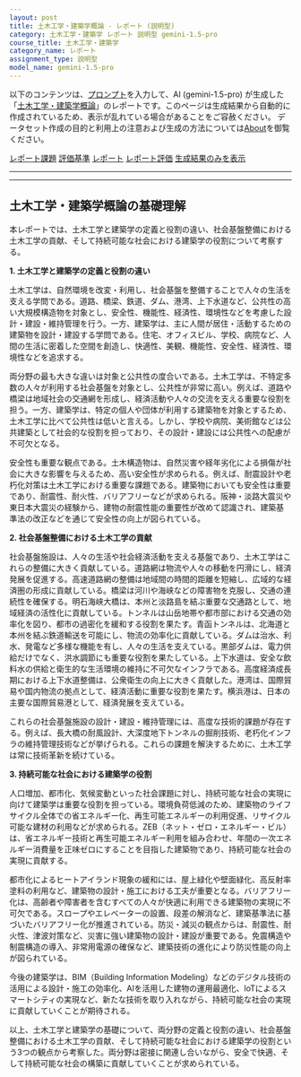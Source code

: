 ```yaml
---
layout: post
title: 土木工学・建築学概論 - レポート (説明型)
category: 土木工学・建築学 レポート 説明型 gemini-1.5-pro
course_title: 土木工学・建築学
category_name: レポート
assignment_type: 説明型
model_name: gemini-1.5-pro
---
```


以下のコンテンツは、[プロンプト](http://127.0.0.1:8000/generated/土木工学・建築学/gemini-1.5-pro/prompt_レポート-説明型.md)を入力して、AI (gemini-1.5-pro) が生成した「[土木工学・建築学概論](/contents/土木工学・建築学/)」のレポートです。このページは生成結果から自動的に作成されているため、表示が乱れている場合があることをご容赦ください。
データセット作成の目的と利用上の注意および生成の方法については[About](/About)を御覧ください。

[レポート課題](../レポート課題-説明型)
[評価基準](../評価基準-説明型)
[レポート](../レポート-説明型)
[レポート評価](../レポート評価-説明型)
[生成結果のみを表示](http://127.0.0.1:8000/generated/土木工学・建築学/gemini-1.5-pro/レポート-説明型.md)
  

***
***
  
## 土木工学・建築学概論の基礎理解

本レポートでは、土木工学と建築学の定義と役割の違い、社会基盤整備における土木工学の貢献、そして持続可能な社会における建築学の役割について考察する。

**1. 土木工学と建築学の定義と役割の違い**

土木工学は、自然環境を改変・利用し、社会基盤を整備することで人々の生活を支える学問である。道路、橋梁、鉄道、ダム、港湾、上下水道など、公共性の高い大規模構造物を対象とし、安全性、機能性、経済性、環境性などを考慮した設計・建設・維持管理を行う。一方、建築学は、主に人間が居住・活動するための建築物を設計・建設する学問である。住宅、オフィスビル、学校、病院など、人間の生活に密着した空間を創造し、快適性、美観、機能性、安全性、経済性、環境性などを追求する。

両分野の最も大きな違いは対象と公共性の度合いである。土木工学は、不特定多数の人々が利用する社会基盤を対象とし、公共性が非常に高い。例えば、道路や橋梁は地域社会の交通網を形成し、経済活動や人々の交流を支える重要な役割を担う。一方、建築学は、特定の個人や団体が利用する建築物を対象とするため、土木工学に比べて公共性は低いと言える。しかし、学校や病院、美術館などは公共建築として社会的な役割を担っており、その設計・建設には公共性への配慮が不可欠となる。

安全性も重要な観点である。土木構造物は、自然災害や経年劣化による損傷が社会に大きな影響を与えるため、高い安全性が求められる。例えば、耐震設計や老朽化対策は土木工学における重要な課題である。建築物においても安全性は重要であり、耐震性、耐火性、バリアフリーなどが求められる。阪神・淡路大震災や東日本大震災の経験から、建物の耐震性能の重要性が改めて認識され、建築基準法の改正などを通じて安全性の向上が図られている。

**2. 社会基盤整備における土木工学の貢献**

社会基盤施設は、人々の生活や社会経済活動を支える基盤であり、土木工学はこれらの整備に大きく貢献している。道路網は物流や人々の移動を円滑にし、経済発展を促進する。高速道路網の整備は地域間の時間的距離を短縮し、広域的な経済圏の形成に貢献している。橋梁は河川や海峡などの障害物を克服し、交通の連続性を確保する。明石海峡大橋は、本州と淡路島を結ぶ重要な交通路として、地域経済の活性化に貢献している。トンネルは山岳地帯や都市部における交通の効率化を図り、都市の過密化を緩和する役割を果たす。青函トンネルは、北海道と本州を結ぶ鉄道輸送を可能にし、物流の効率化に貢献している。ダムは治水、利水、発電など多様な機能を有し、人々の生活を支えている。黒部ダムは、電力供給だけでなく、洪水調節にも重要な役割を果たしている。上下水道は、安全な飲料水の供給と衛生的な生活環境の維持に不可欠なインフラである。高度経済成長期における上下水道整備は、公衆衛生の向上に大きく貢献した。港湾は、国際貿易や国内物流の拠点として、経済活動に重要な役割を果たす。横浜港は、日本の主要な国際貿易港として、経済発展を支えている。

これらの社会基盤施設の設計・建設・維持管理には、高度な技術的課題が存在する。例えば、長大橋の耐風設計、大深度地下トンネルの掘削技術、老朽化インフラの維持管理技術などが挙げられる。これらの課題を解決するために、土木工学は常に技術革新を続けている。

**3. 持続可能な社会における建築学の役割**

人口増加、都市化、気候変動といった社会課題に対し、持続可能な社会の実現に向けて建築学は重要な役割を担っている。環境負荷低減のため、建築物のライフサイクル全体での省エネルギー化、再生可能エネルギーの利用促進、リサイクル可能な建材の利用などが求められる。ZEB（ネット・ゼロ・エネルギー・ビル）は、省エネルギー技術と再生可能エネルギー利用を組み合わせ、年間の一次エネルギー消費量を正味ゼロにすることを目指した建築物であり、持続可能な社会の実現に貢献する。

都市化によるヒートアイランド現象の緩和には、屋上緑化や壁面緑化、高反射率塗料の利用など、建築物の設計・施工における工夫が重要となる。バリアフリー化は、高齢者や障害者を含むすべての人々が快適に利用できる建築物の実現に不可欠である。スロープやエレベーターの設置、段差の解消など、建築基準法に基づいたバリアフリー化が推進されている。防災・減災の観点からは、耐震性、耐火性、津波対策など、災害に強い建築物の設計・建設が重要である。免震構造や制震構造の導入、非常用電源の確保など、建築技術の進化により防災性能の向上が図られている。

今後の建築学は、BIM（Building Information Modeling）などのデジタル技術の活用による設計・施工の効率化、AIを活用した建物の運用最適化、IoTによるスマートシティの実現など、新たな技術を取り入れながら、持続可能な社会の実現に貢献していくことが期待される。


以上、土木工学と建築学の基礎について、両分野の定義と役割の違い、社会基盤整備における土木工学の貢献、そして持続可能な社会における建築学の役割という3つの観点から考察した。両分野は密接に関連し合いながら、安全で快適、そして持続可能な社会の構築に貢献していくことが求められている。

